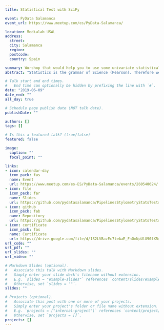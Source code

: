 ```yaml
---
title: Statistical Test with SciPy

event: PyData Salamanca
event_url: https://www.meetup.com/es/PyData-Salamanca/

location: Medialab USAL
address:
  street:
  city: Salamanca
  region: 
  postcode: 
  country: Spain

summary: Worshop that would help you to use some univariate statistical tests in Python.
abstract: "Statistics is the grammar of Science (Pearson). Therefore we proposed this workshop that would helps you to understand some statisctcal tests with Python."

# Talk start and end times.
#   End time can optionally be hidden by prefixing the line with `#`.
date: "2019-06-09"
date_end: ""
all_day: true

# Schedule page publish date (NOT talk date).
publishDate: ""

authors: []
tags: []

# Is this a featured talk? (true/false)
featured: false

image:
  caption: ""
  focal_point: ""

links:
- icon: calendar-day
  icon_pack: fas
  name: Event
  url: https://www.meetup.com/es-ES/PyData-Salamanca/events/260540624/
- icon: file
  icon_pack: far
  name: Slides
  url: https://github.com/pydatasalamanca/PipelinesStylometryStatsTests/blob/master/Statistical%20Tests%20with%20Scipy.pdf
- icon: github
  icon_pack: fab
  name: Repository
  url: https://github.com/pydatasalamanca/PipelinesStylometryStatsTests
- icon: certificate
  icon_pack: fas
  name: Certificate
  url: https://drive.google.com/file/d/1S2LVBazEc7teAaE_FnOmNpUlU90lX544/view?usp=sharing
url_code: ""
url_pdf: ""
url_slides: ""
url_video: ""

# Markdown Slides (optional).
#   Associate this talk with Markdown slides.
#   Simply enter your slide deck's filename without extension.
#   E.g. `slides = "example-slides"` references `content/slides/example-slides.md`.
#   Otherwise, set `slides = ""`.
slides: ""

# Projects (optional).
#   Associate this post with one or more of your projects.
#   Simply enter your project's folder or file name without extension.
#   E.g. `projects = ["internal-project"]` references `content/project/deep-learning/index.md`.
#   Otherwise, set `projects = []`.
projects: []
---
```

